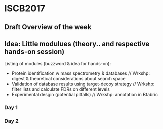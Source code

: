 # ISCB2017

## Draft Overview of the week

## Idea: Little modulues (theory.. and respective hands-on session)

Listing of modules (buzzword & idea for hands-on):
- Protein identification w mass spectrometry & databases // Wrkshp: digest & theoretical considerations about search space
- Validation of database results using target-decoy strategy // Wrkshp: filter lists and calculate FDRs on different levels 
- Experimental desgin (potential pitfalls) // Wrkshp: annotation in Bfabric

### Day 1

### Day 2
